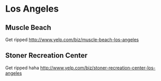 # Los Angeles

## Muscle Beach
Get ripped
http://www.yelp.com/biz/muscle-beach-los-angeles

## Stoner Recreation Center
Get ripped haha
http://www.yelp.com/biz/stoner-recreation-center-los-angeles

